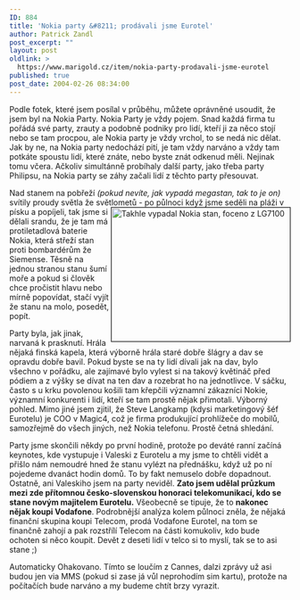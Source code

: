 ```yaml
---
ID: 884
title: 'Nokia party &#8211; prodávali jsme Eurotel'
author: Patrick Zandl
post_excerpt: ""
layout: post
oldlink: >
  https://www.marigold.cz/item/nokia-party-prodavali-jsme-eurotel
published: true
post_date: 2004-02-26 08:34:00
---
```

Podle fotek, které jsem posílal v průběhu, můžete oprávněné usoudit, že jsem byl na Nokia Party. Nokia Party je vždy pojem. Snad každá firma tu pořádá své party, zrauty a podobně podniky pro lidí, kteří ji za něco stojí nebo se tam procpou, ale Nokia party je vždy vrchol, to se nedá nic dělat. Jak by ne, na Nokia party nedochází pití, je tam vždy narváno a vždy tam potkáte spoustu lidí, které znáte, nebo byste znát odkenud měli. Nejinak tomu včera. Ačkoliv simultánně probíhaly další party, jako třeba party Philipsu, na Nokia party se záhy začali lidí z těchto party přesouvat. 
<p>
Nad stanem na pobřeží <EM>(pokud nevíte, jak vypadá megastan, tak to je on)</EM> svítily proudy světla že světlometů - po půlnoci když jsme seděli na pláži v písku a popíjeli, tak jsme si <IMG height=240 alt="Takhle vypadal Nokia stan, foceno z LG7100" src="http://marigold.bloguje.cz/1077746702_ar1.jpg" width=320 align=right border=1>dělali srandu, že je tam má protiletadlová baterie Nokia, která střeží stan proti bombardérům že Siemense. Těsně na jednou stranou stanu šumí moře a pokud si člověk chce pročistit hlavu nebo mírně popovídat, stačí vyjít že stanu na molo, posedět, popít. 
<p>
Party byla, jak jinak, narvaná k prasknutí. Hrála nějaká finská kapela, která výborně hrála staré dobře šlágry a dav se opravdu dobře bavil. Pokud byste se na ty lidí dívali jak na dav, bylo všechno v pořádku, ale zajímavé bylo vylest si na takový květináč před pódiem a z výšky se dívat na ten dav a rozebrat ho na jednotlivce. V sáčku, často s u krku povolenou košili tam křepčili významní zákazníci Nokie, významní konkurenti i lidí, kteří se tam prostě nějak přimotali. Výborný pohled. Mimo jiné jsem zjitil, že Steve Langkamp (kdysi marketingový šéf Eurotelu) je COO v Magic4, což je firma produkující prohlížeče do mobilů, samozřejmě do všech jiných, než Nokia telefonu. Prostě četná shledání. 
<p>
Party jsme skončili někdy po první hodině, protože po deváté ranní začíná keynotes, kde vystupuje i Valeski z Eurotelu a my jsme to chtěli vidět a přišlo nám nemoudré hned že stanu vylézt na přednášku, když už po ní pojedeme dvanáct hodin domů. To by fakt nemuselo dobře dopadnout. Ostatně, ani Valeskiho jsem na party neviděl. <STRONG>Zato jsem udělal průzkum mezi zde přítomnou česko-slovenskou honoraci telekomunikací, kdo se stane novým majitelem Eurotelu.</STRONG> Všeobecně se tipuje, že to <STRONG>nakonec nějak koupi Vodafone</STRONG>. Podrobnější analýza kolem půlnoci zněla, že nějaká finanční skupina koupi Telecom, prodá Vodafone Eurotel, na tom se finančně zahojí a pak rozstřílí Telecom na části komukoliv, kdo bude ochoten si něco koupit. Devět z deseti lidí v telco si to myslí, tak se to asi stane ;)<BR>
<p>
Automaticky Ohakovano. Tímto se loučím z Cannes, dalzi zprávy už asi budou jen via MMS (pokud si zase já vůl neprohodím sim kartu), protože na počítačích bude narváno a my budeme chtít brzy vyrazit. </p>
